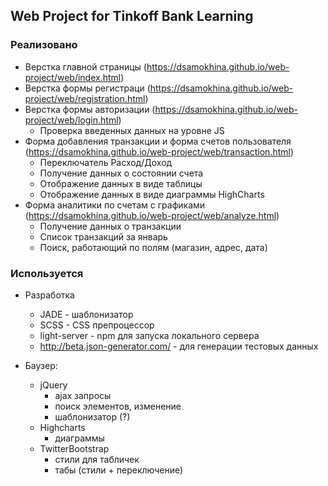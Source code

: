 ## Web Project for Tinkoff Bank Learning


### Реализовано

* Верстка главной страницы (https://dsamokhina.github.io/web-project/web/index.html)
* Верстка формы регистраци (https://dsamokhina.github.io/web-project/web/registration.html)
* Верстка формы авторизации (https://dsamokhina.github.io/web-project/web/login.html)
    * Проверка введенных данных на уровне JS
* Форма добавления транзакции и форма счетов пользователя (https://dsamokhina.github.io/web-project/web/transaction.html)
    * Переключатель Расход/Доход
    * Получение данных о состоянии счета
    * Отображение данных в виде таблицы
    * Отображение данных в виде диаграммы HighCharts
* Форма аналитики по счетам с графиками (https://dsamokhina.github.io/web-project/web/analyze.html)
    * Получение данных о транзакции
    * Список транзакций за январь
    * Поиск, работающий по полям (магазин, адрес, дата)
    
### Используется


* Разработка
    * JADE - шаблонизатор
    * SCSS - CSS препроцессор
    * light-server - npm для запуска локального сервера
    * http://beta.json-generator.com/ - для генерации тестовых данных

* Баузер:
    * jQuery
        * ajax запросы
        * поиск элементов, изменение
        * шаблонизатор (?)
    * Highcharts  
        * диаграммы
    * TwitterBootstrap
        * стили для табличек
        * табы (стили + переключение)